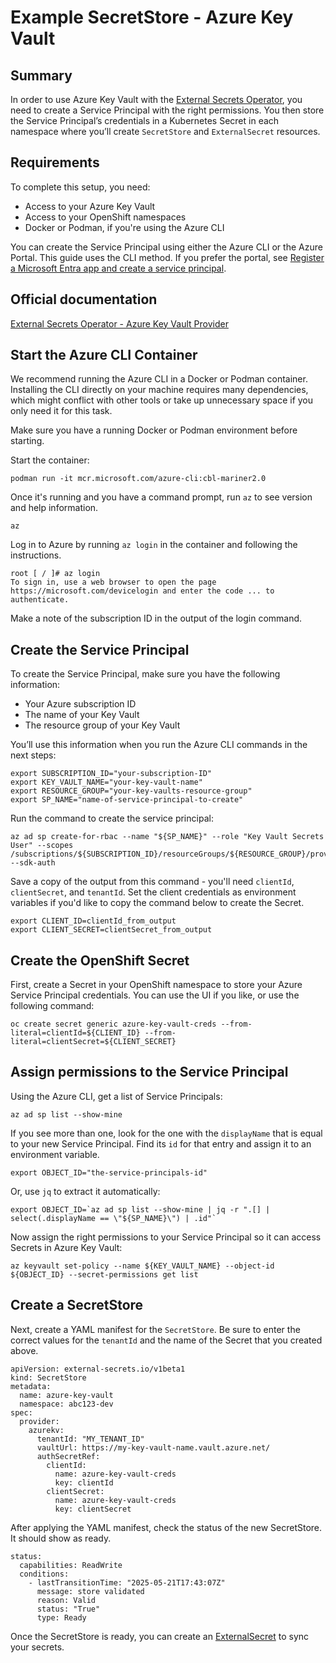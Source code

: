 # Example SecretStore - Azure Key Vault

## Summary

In order to use Azure Key Vault with the [External Secrets Operator](external-secrets.md), you need to create a Service Principal with the right permissions. You then store the Service Principal’s credentials in a Kubernetes Secret in each namespace where you’ll create `SecretStore` and `ExternalSecret` resources.

## Requirements

To complete this setup, you need:

* Access to your Azure Key Vault
* Access to your OpenShift namespaces
* Docker or Podman, if you're using the Azure CLI

You can create the Service Principal using either the Azure CLI or the Azure Portal. This guide uses the CLI method. If you prefer the portal, see [Register a Microsoft Entra app and create a service principal](https://learn.microsoft.com/en-us/entra/identity-platform/howto-create-service-principal-portal).

## Official documentation

[External Secrets Operator - Azure Key Vault Provider](https://external-secrets.io/latest/provider/azure-key-vault/)

## Start the Azure CLI Container

We recommend running the Azure CLI in a Docker or Podman container. Installing the CLI directly on your machine requires many dependencies, which might conflict with other tools or take up unnecessary space if you only need it for this task.

Make sure you have a running Docker or Podman environment before starting.

Start the container:

```
podman run -it mcr.microsoft.com/azure-cli:cbl-mariner2.0
```

Once it's running and you have a command prompt, run `az` to see version and help information.

```
az
```

Log in to Azure by running `az login` in the container and following the instructions.

```
root [ / ]# az login
To sign in, use a web browser to open the page https://microsoft.com/devicelogin and enter the code ... to authenticate.
```

Make a note of the subscription ID in the output of the login command.

## Create the Service Principal

To create the Service Principal, make sure you have the following information:

* Your Azure subscription ID
* The name of your Key Vault
* The resource group of your Key Vault

You’ll use this information when you run the Azure CLI commands in the next steps:
```
export SUBSCRIPTION_ID="your-subscription-ID"
export KEY_VAULT_NAME="your-key-vault-name"
export RESOURCE_GROUP="your-key-vaults-resource-group"
export SP_NAME="name-of-service-principal-to-create"
```

Run the command to create the service principal:
```
az ad sp create-for-rbac --name "${SP_NAME}" --role "Key Vault Secrets User" --scopes /subscriptions/${SUBSCRIPTION_ID}/resourceGroups/${RESOURCE_GROUP}/providers/Microsoft.KeyVault/vaults/${KEY_VAULT_NAME} --sdk-auth
```

Save a copy of the output from this command - you'll need `clientId`, `clientSecret`, and `tenantId`.  Set the client credentials as environment variables if you'd like to copy the command below to create the Secret.
```
export CLIENT_ID=clientId_from_output
export CLIENT_SECRET=clientSecret_from_output
```

## Create the OpenShift Secret

First, create a Secret in your OpenShift namespace to store your Azure Service Principal credentials.  You can use the UI if you like, or use the following command:
```
oc create secret generic azure-key-vault-creds --from-literal=clientId=${CLIENT_ID} --from-literal=clientSecret=${CLIENT_SECRET}
```

## Assign permissions to the Service Principal

Using the Azure CLI, get a list of Service Principals:

```
az ad sp list --show-mine
```

If you see more than one, look for the one with the `displayName` that is equal to your new Service Principal.  Find its `id`  for that entry and assign it to an environment variable.
```
export OBJECT_ID="the-service-principals-id"
```

Or, use `jq` to extract it automatically:
```
export OBJECT_ID=`az ad sp list --show-mine | jq -r ".[] | select(.displayName == \"${SP_NAME}\") | .id"`
```

Now assign the right permissions to your Service Principal so it can access Secrets in Azure Key Vault:
```
az keyvault set-policy --name ${KEY_VAULT_NAME} --object-id ${OBJECT_ID} --secret-permissions get list
```

## Create a SecretStore
Next, create a YAML manifest for the `SecretStore`.  Be sure to enter the correct values for the `tenantId` and the name of the Secret that you created above.
```
apiVersion: external-secrets.io/v1beta1
kind: SecretStore
metadata:
  name: azure-key-vault
  namespace: abc123-dev
spec:
  provider:
    azurekv:
      tenantId: "MY_TENANT_ID"
      vaultUrl: https://my-key-vault-name.vault.azure.net/
      authSecretRef:
        clientId:
          name: azure-key-vault-creds
          key: clientId
        clientSecret:
          name: azure-key-vault-creds
          key: clientSecret
```

After applying the YAML manifest, check the status of the new SecretStore.  It should show as ready.
```
status:
  capabilities: ReadWrite
  conditions:
    - lastTransitionTime: "2025-05-21T17:43:07Z"
      message: store validated
      reason: Valid
      status: "True"
      type: Ready
```

Once the SecretStore is ready, you can create an [ExternalSecret](external-secrets.md#create-an-externalsecret) to sync your secrets.
